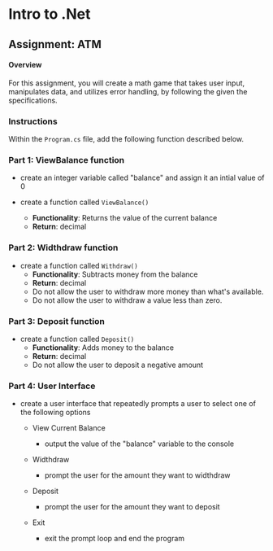 # Intro to .Net

## Assignment: ATM

#### Overview
For this assignment, you will create a math game that takes user input, manipulates data, and utilizes error handling, by following the given the specifications.


### Instructions

Within the `Program.cs` file, add the following function described below.


### Part 1: ViewBalance function
- create an integer variable called "balance" and assign it an intial value of 0

-  create a function called `ViewBalance()`
    - **Functionality**: Returns the value of the current balance
    - **Return**: decimal

      
### Part 2: Widthdraw function
   - create a function called `Withdraw()`
      - **Functionality**: Subtracts money from the balance
      - **Return**: decimal
      - Do not allow the user to withdraw more money than what's available.
      - Do not allow the user to withdraw a value less than zero.


### Part 3: Deposit function
- create a function called `Deposit()`
    - **Functionality**: Adds money to the balance
    - **Return**: decimal
    - Do not allow the user to deposit a negative amount


### Part 4: User Interface
- create a user interface that repeatedly prompts a user to select one of the following options
    - View Current Balance
        - output the value of the "balance" variable to the console
    - Widthdraw 
        - prompt the user for the amount they want to widthdraw
    - Deposit
        - prompt the user for the amount they want to deposit

    - Exit
        - exit the prompt loop and end the program

